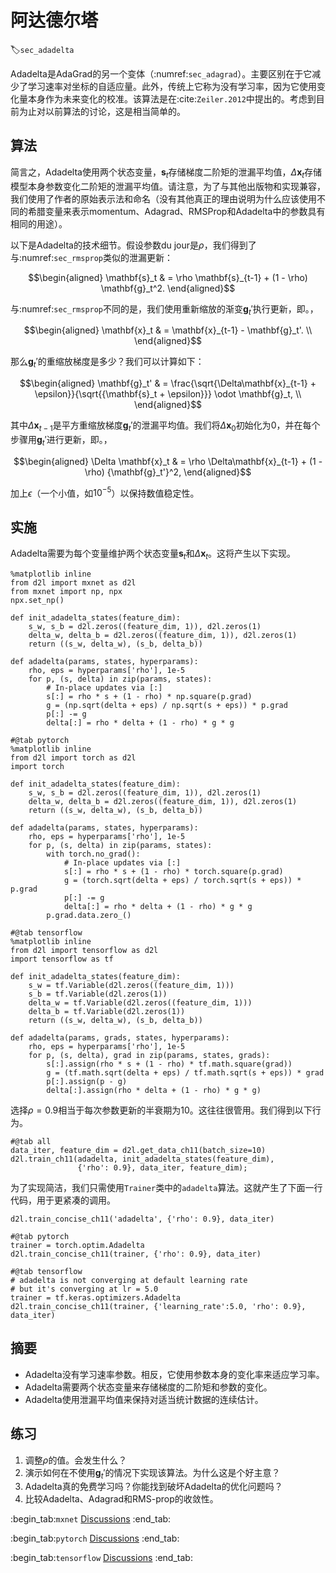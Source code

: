 # 阿达德尔塔
:label:`sec_adadelta`

Adadelta是AdaGrad的另一个变体（:numref:`sec_adagrad`）。主要区别在于它减少了学习速率对坐标的自适应量。此外，传统上它称为没有学习率，因为它使用变化量本身作为未来变化的校准。该算法是在:cite:`Zeiler.2012`中提出的。考虑到目前为止对以前算法的讨论，这是相当简单的。

## 算法

简言之，Adadelta使用两个状态变量，$\mathbf{s}_t$存储梯度二阶矩的泄漏平均值，$\Delta\mathbf{x}_t$存储模型本身参数变化二阶矩的泄漏平均值。请注意，为了与其他出版物和实现兼容，我们使用了作者的原始表示法和命名（没有其他真正的理由说明为什么应该使用不同的希腊变量来表示momentum、Adagrad、RMSProp和Adadelta中的参数具有相同的用途）。

以下是Adadelta的技术细节。假设参数du jour是$\rho$，我们得到了与:numref:`sec_rmsprop`类似的泄漏更新：

$$\begin{aligned}
    \mathbf{s}_t & = \rho \mathbf{s}_{t-1} + (1 - \rho) \mathbf{g}_t^2.
\end{aligned}$$

与:numref:`sec_rmsprop`不同的是，我们使用重新缩放的渐变$\mathbf{g}_t'$执行更新，即。，

$$\begin{aligned}
    \mathbf{x}_t  & = \mathbf{x}_{t-1} - \mathbf{g}_t'. \\
\end{aligned}$$

那么$\mathbf{g}_t'$的重缩放梯度是多少？我们可以计算如下：

$$\begin{aligned}
    \mathbf{g}_t' & = \frac{\sqrt{\Delta\mathbf{x}_{t-1} + \epsilon}}{\sqrt{{\mathbf{s}_t + \epsilon}}} \odot \mathbf{g}_t, \\
\end{aligned}$$

其中$\Delta \mathbf{x}_{t-1}$是平方重缩放梯度$\mathbf{g}_t'$的泄漏平均值。我们将$\Delta \mathbf{x}_{0}$初始化为$0$，并在每个步骤用$\mathbf{g}_t'$进行更新，即。，

$$\begin{aligned}
    \Delta \mathbf{x}_t & = \rho \Delta\mathbf{x}_{t-1} + (1 - \rho) {\mathbf{g}_t'}^2,
\end{aligned}$$

加上$\epsilon$（一个小值，如$10^{-5}$）以保持数值稳定性。

## 实施

Adadelta需要为每个变量维护两个状态变量$\mathbf{s}_t$和$\Delta\mathbf{x}_t$。这将产生以下实现。

```{.python .input}
%matplotlib inline
from d2l import mxnet as d2l
from mxnet import np, npx
npx.set_np()

def init_adadelta_states(feature_dim):
    s_w, s_b = d2l.zeros((feature_dim, 1)), d2l.zeros(1)
    delta_w, delta_b = d2l.zeros((feature_dim, 1)), d2l.zeros(1)
    return ((s_w, delta_w), (s_b, delta_b))

def adadelta(params, states, hyperparams):
    rho, eps = hyperparams['rho'], 1e-5
    for p, (s, delta) in zip(params, states):
        # In-place updates via [:]
        s[:] = rho * s + (1 - rho) * np.square(p.grad)
        g = (np.sqrt(delta + eps) / np.sqrt(s + eps)) * p.grad
        p[:] -= g
        delta[:] = rho * delta + (1 - rho) * g * g
```

```{.python .input}
#@tab pytorch
%matplotlib inline
from d2l import torch as d2l
import torch

def init_adadelta_states(feature_dim):
    s_w, s_b = d2l.zeros((feature_dim, 1)), d2l.zeros(1)
    delta_w, delta_b = d2l.zeros((feature_dim, 1)), d2l.zeros(1)
    return ((s_w, delta_w), (s_b, delta_b))

def adadelta(params, states, hyperparams):
    rho, eps = hyperparams['rho'], 1e-5
    for p, (s, delta) in zip(params, states):
        with torch.no_grad():
            # In-place updates via [:]
            s[:] = rho * s + (1 - rho) * torch.square(p.grad)
            g = (torch.sqrt(delta + eps) / torch.sqrt(s + eps)) * p.grad
            p[:] -= g
            delta[:] = rho * delta + (1 - rho) * g * g
        p.grad.data.zero_()
```

```{.python .input}
#@tab tensorflow
%matplotlib inline
from d2l import tensorflow as d2l
import tensorflow as tf

def init_adadelta_states(feature_dim):
    s_w = tf.Variable(d2l.zeros((feature_dim, 1)))
    s_b = tf.Variable(d2l.zeros(1))
    delta_w = tf.Variable(d2l.zeros((feature_dim, 1)))
    delta_b = tf.Variable(d2l.zeros(1))
    return ((s_w, delta_w), (s_b, delta_b))

def adadelta(params, grads, states, hyperparams):
    rho, eps = hyperparams['rho'], 1e-5
    for p, (s, delta), grad in zip(params, states, grads):
        s[:].assign(rho * s + (1 - rho) * tf.math.square(grad))
        g = (tf.math.sqrt(delta + eps) / tf.math.sqrt(s + eps)) * grad
        p[:].assign(p - g)
        delta[:].assign(rho * delta + (1 - rho) * g * g)
```

选择$\rho = 0.9$相当于每次参数更新的半衰期为10。这往往很管用。我们得到以下行为。

```{.python .input}
#@tab all
data_iter, feature_dim = d2l.get_data_ch11(batch_size=10)
d2l.train_ch11(adadelta, init_adadelta_states(feature_dim),
               {'rho': 0.9}, data_iter, feature_dim);
```

为了实现简洁，我们只需使用`Trainer`类中的`adadelta`算法。这就产生了下面一行代码，用于更紧凑的调用。

```{.python .input}
d2l.train_concise_ch11('adadelta', {'rho': 0.9}, data_iter)
```

```{.python .input}
#@tab pytorch
trainer = torch.optim.Adadelta
d2l.train_concise_ch11(trainer, {'rho': 0.9}, data_iter)
```

```{.python .input}
#@tab tensorflow
# adadelta is not converging at default learning rate
# but it's converging at lr = 5.0
trainer = tf.keras.optimizers.Adadelta
d2l.train_concise_ch11(trainer, {'learning_rate':5.0, 'rho': 0.9}, data_iter)
```

## 摘要

* Adadelta没有学习速率参数。相反，它使用参数本身的变化率来适应学习率。
* Adadelta需要两个状态变量来存储梯度的二阶矩和参数的变化。
* Adadelta使用泄漏平均值来保持对适当统计数据的连续估计。

## 练习

1. 调整$\rho$的值。会发生什么？
1. 演示如何在不使用$\mathbf{g}_t'$的情况下实现该算法。为什么这是个好主意？
1. Adadelta真的免费学习吗？你能找到破坏Adadelta的优化问题吗？
1. 比较Adadelta、Adagrad和RMS-prop的收敛性。

:begin_tab:`mxnet`
[Discussions](https://discuss.d2l.ai/t/357)
:end_tab:

:begin_tab:`pytorch`
[Discussions](https://discuss.d2l.ai/t/1076)
:end_tab:

:begin_tab:`tensorflow`
[Discussions](https://discuss.d2l.ai/t/1077)
:end_tab:
